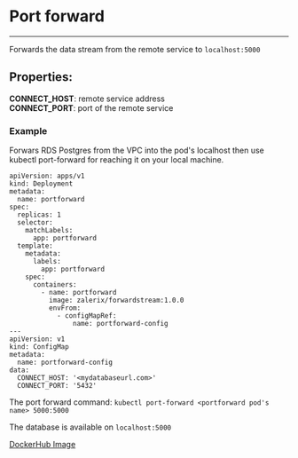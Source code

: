 # Port forward

---
Forwards the data stream from the remote service to `localhost:5000`

## Properties:

**CONNECT_HOST**: remote service address  
**CONNECT_PORT**: port of the remote service

### Example
Forwars RDS Postgres from the VPC into the pod's localhost then use kubectl port-forward for reaching it on your local machine.

```
apiVersion: apps/v1
kind: Deployment
metadata:
  name: portforward
spec:
  replicas: 1
  selector:
    matchLabels:
      app: portforward
  template:
    metadata:
      labels:
        app: portforward
    spec:
      containers:
        - name: portforward
          image: zalerix/forwardstream:1.0.0
          envFrom:
            - configMapRef:
                name: portforward-config
---
apiVersion: v1
kind: ConfigMap
metadata:
  name: portforward-config
data:
  CONNECT_HOST: '<mydatabaseurl.com>'
  CONNECT_PORT: '5432'
```

The port forward command:
```kubectl port-forward <portforward pod's name> 5000:5000```

The database is available on `localhost:5000`


[DockerHub Image](https://hub.docker.com/r/zalerix/forwardstream)